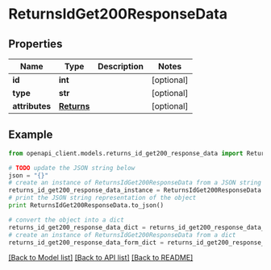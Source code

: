 # ReturnsIdGet200ResponseData


## Properties
Name | Type | Description | Notes
------------ | ------------- | ------------- | -------------
**id** | **int** |  | [optional] 
**type** | **str** |  | [optional] 
**attributes** | [**Returns**](Returns.md) |  | [optional] 

## Example

```python
from openapi_client.models.returns_id_get200_response_data import ReturnsIdGet200ResponseData

# TODO update the JSON string below
json = "{}"
# create an instance of ReturnsIdGet200ResponseData from a JSON string
returns_id_get200_response_data_instance = ReturnsIdGet200ResponseData.from_json(json)
# print the JSON string representation of the object
print ReturnsIdGet200ResponseData.to_json()

# convert the object into a dict
returns_id_get200_response_data_dict = returns_id_get200_response_data_instance.to_dict()
# create an instance of ReturnsIdGet200ResponseData from a dict
returns_id_get200_response_data_form_dict = returns_id_get200_response_data.from_dict(returns_id_get200_response_data_dict)
```
[[Back to Model list]](../README.md#documentation-for-models) [[Back to API list]](../README.md#documentation-for-api-endpoints) [[Back to README]](../README.md)


